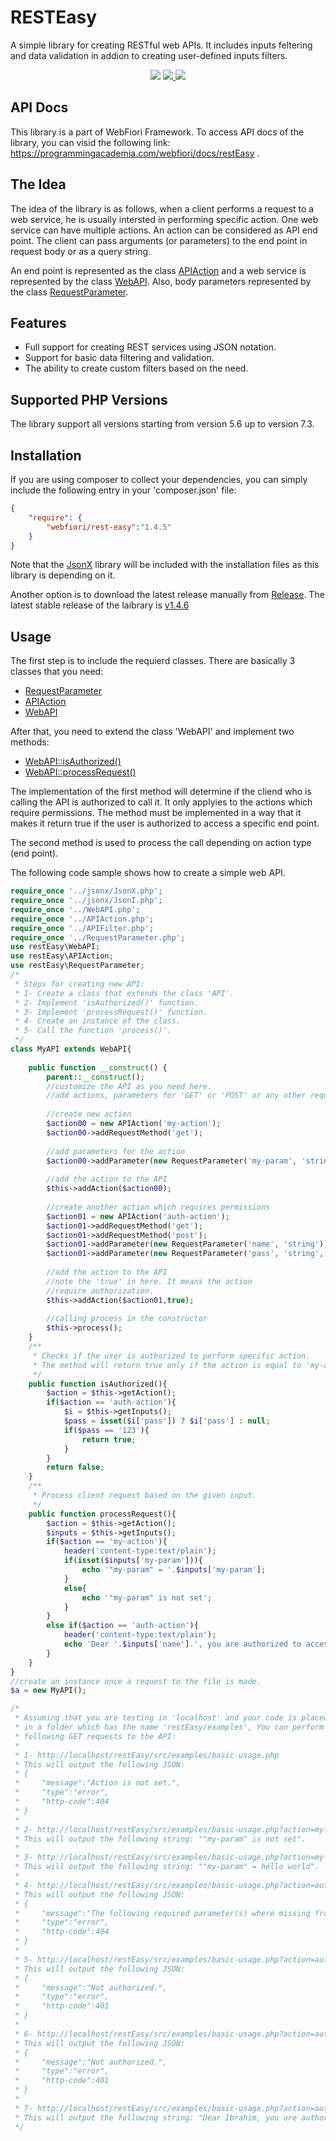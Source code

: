 # RESTEasy
A simple library for creating RESTful web APIs. 
It includes inputs feltering and data validation in addion to creating user-defined inputs filters.

<p align="center">
  <a href="https://travis-ci.org/usernane/restEasy" target="_blank"><img src="https://travis-ci.org/usernane/restEasy.svg?branch=master"></a>
  <a href="https://codecov.io/gh/usernane/restEasy" target="_blank">
    <img src="https://codecov.io/gh/usernane/restEasy/branch/master/graph/badge.svg" />
  </a>
  <a href="https://paypal.me/IbrahimBinAlshikh" target="_blank">
    <img src="https://img.shields.io/endpoint.svg?url=https%3A%2F%2Fprogrammingacademia.com%2Fwebfiori%2Fapis%2Fshields-get-dontate-badget">
  </a>
</p>

## API Docs
This library is a part of <a>WebFiori Framework</a>. To access API docs of the library, you can visid the following link: https://programmingacademia.com/webfiori/docs/restEasy .

## The Idea
The idea of the library is as follows, when a client performs a request to a web service, he is usually intersted in performing specific action. One web service can have multiple actions. An action can be considered as API end point. The client can pass arguments (or parameters) to the end point in request body or as a query string.

An end point is represented as the class <a href="https://programmingacademia.com/webfiori/docs/restEasy/APIAction">APIAction</a> and a web service is represented by the class <a href="https://programmingacademia.com/webfiori/docs/restEasy/WebAPI">WebAPI</a>. Also, body parameters represented by the class <a href="https://programmingacademia.com/webfiori/docs/restEasy/RequestParameter">RequestParameter</a>.

## Features
* Full support for creating REST services using JSON notation.
* Support for basic data filtering and validation.
* The ability to create custom filters based on the need.

## Supported PHP Versions
The library support all versions starting from version 5.6 up to version 7.3.

## Installation
If you are using composer to collect your dependencies, you can simply include the following entry in your 'composer.json' file:

``` json
{
    "require": {
        "webfiori/rest-easy":"1.4.5"
    }
}
```
Note that the <a href="https://github.com/usernane/jsonx">JsonX</a> library will be included with the installation files as this library is depending on it. 

Another option is to download the latest release manually from <a href="https://github.com/usernane/restEasy/releases">Release</a>. The latest stable release of the laibrary is <a href="https://github.com/usernane/restEasy/releases/tag/v1.4.6">v1.4.6</a>

## Usage
The first step is to include the requierd classes. There are basically 3 classes that you need:
* <a href="https://programmingacademia.com/webfiori/docs/restEasy/RequestParameter">RequestParameter</a>
* <a href="https://programmingacademia.com/webfiori/docs/restEasy/APIAction">APIAction</a>
* <a href="https://programmingacademia.com/webfiori/docs/restEasy/WebAPI">WebAPI</a>

After that, you need to extend the class 'WebAPI' and implement two methods:
* <a href="https://programmingacademia.com/webfiori/docs#isAuthorized">WebAPI::isAuthorized()</a>
* <a href="https://programmingacademia.com/webfiori/docs#processRequest">WebAPI::processRequest()</a>

The implementation of the first method will determine if the cliend who is calling the API is authorized to call it. It only applyies to the actions which require permissions. The method must be implemented in a way that it makes it return true if the user is authorized to access a specific end point.

The second method is used to process the call depending on action type (end point).

The following code sample shows how to create a simple web API.

```php
require_once '../jsonx/JsonX.php';
require_once '../jsonx/JsonI.php';
require_once '../WebAPI.php';
require_once '../APIAction.php';
require_once '../APIFilter.php';
require_once '../RequestParameter.php';
use restEasy\WebAPI;
use restEasy\APIAction;
use restEasy\RequestParameter;
/*
 * Steps for creating new API:
 * 1- Create a class that extends the class 'API'.
 * 2- Implement 'isAuthorized()' function.
 * 3- Implement 'processRequest()' function.
 * 4- Create an instance of the class.
 * 5- Call the function 'process()'.
 */
class MyAPI extends WebAPI{
    
    public function __construct() {
        parent::__construct();
        //customize the API as you need here.
        //add actions, parameters for 'GET' or 'POST' or any other request method.
        
        //create new action
        $action00 = new APIAction('my-action');
        $action00->addRequestMethod('get');
        
        //add parameters for the action
        $action00->addParameter(new RequestParameter('my-param', 'string', true));
        
        //add the action to the API
        $this->addAction($action00);
        
        //create another action which requires permissions
        $action01 = new APIAction('auth-action');
        $action01->addRequestMethod('get');
        $action01->addRequestMethod('post');
        $action01->addParameter(new RequestParameter('name', 'string'));
        $action01->addParameter(new RequestParameter('pass', 'string', true));
        
        //add the action to the API
        //note the 'true' in here. It means the action
        //require authorization.
        $this->addAction($action01,true);
        
        //calling process in the constructor
        $this->process();
    }
    /**
     * Checks if the user is authorized to perform specific action.
     * The method will return true only if the action is equal to 'my-action'.
     */
    public function isAuthorized(){
        $action = $this->getAction();
        if($action == 'auth-action'){
            $i = $this->getInputs();
            $pass = isset($i['pass']) ? $i['pass'] : null;
            if($pass == '123'){
                return true;
            }
        }
        return false;
    }
    /**
     * Process client request based on the given input.
     */
    public function processRequest(){
        $action = $this->getAction();
        $inputs = $this->getInputs();
        if($action == 'my-action'){
            header('content-type:text/plain');
            if(isset($inputs['my-param'])){
                echo '"my-param" = '.$inputs['my-param'];
            }
            else{
                echo '"my-param" is not set';
            }
        }
        else if($action == 'auth-action'){
            header('content-type:text/plain');
            echo 'Dear '.$inputs['name'].', you are authorized to access the API.';
        }
    }
}
//create an instance once a request to the file is made. 
$a = new MyAPI();

/*
 * Assuming that you are testing in 'localhost' and your code is placed 
 * in a folder which has the name 'restEasy/examples', You can perform the 
 * following GET requests to the API:
 * 
 * 1- http://localhost/restEasy/src/examples/basic-usage.php
 * This will output the following JSON:
 * {
 *     "message":"Action is not set.",
 *     "type":"error",
 *     "http-code":404
 * }
 * 
 * 2- http://localhost/restEasy/src/examples/basic-usage.php?action=my-action
 * This will output the following string: ""my-param" is not set".
 * 
 * 3- http://localhost/restEasy/src/examples/basic-usage.php?action=my-action&my-param=hello%20world
 * This will output the following string: ""my-param" = hello world".
 * 
 * 4- http://localhost/restEasy/src/examples/basic-usage.php?action=auth-action
 * This will output the following JSON:
 * {
 *     "message":"The following required parameter(s) where missing from the request body: 'name'.",
 *     "type":"error",
 *     "http-code":404
 * }
 * 
 * 5- http://localhost/restEasy/src/examples/basic-usage.php?action=auth-action&name=Ibrahim
 * This will output the following JSON:
 * {
 *     "message":"Not authorized.",
 *     "type":"error",
 *     "http-code":401
 * }
 * 
 * 6- http://localhost/restEasy/src/examples/basic-usage.php?action=auth-action&name=Ibrahim&pass=1234
 * This will output the following JSON:
 * {
 *     "message":"Not authorized.",
 *     "type":"error",
 *     "http-code":401
 * }
 * 
 * 7- http://localhost/restEasy/src/examples/basic-usage.php?action=auth-action&name=Ibrahim&pass=123
 * This will output the following string: "Dear Ibrahim, you are authorized to access the API."
 */

```
